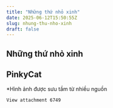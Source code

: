 ```yaml
---
title: "Những thứ nhỏ xinh"
date: 2025-06-12T15:50:55Z
slug: nhung-thu-nho-xinh
draft: false
---
```


## Những thứ nhỏ xinh

## PinkyCat

*Hình ảnh được sưu tầm từ nhiều nguồn

	
	


	
	


	
	


	
	


	
	


	View attachment 6749